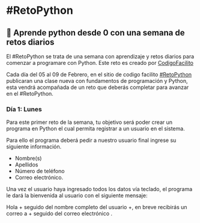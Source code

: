 # #RetoPython

## 🐍 Aprende python desde 0 con una semana de retos diarios

El #RetoPython se trata de una semana con aprendizaje y retos diarios para comenzar a programare con Python.
Este reto es creado por [CodigoFacilito](https://codigofacilito.com/)

Cada día del 05 al 09 de Febrero, en el sitio de codigo facilito [#RetoPython](https://codigofacilito.com/cursos/reto-python/)
publicaran una clase nueva con fundamentos de programación y Python, esta vendrá acompañada de un reto que deberás completar
para avanzar en el #RetoPython.

### Día 1: Lunes

Para este primer reto de la semana, tu objetivo será poder crear un programa en Python el cual permita registrar a un usuario en el sistema.

Para ello el programa deberá pedir a nuestro usuario final ingrese su siguiente información.

- Nombre(s)
- Apellidos
- Número de teléfono
- Correo electrónico.

Una vez el usuario haya ingresado todos los datos vía teclado, el programa le dará la bienvenida al usuario con el siguiente mensaje:

Hola + seguido del nombre completo del usuario +, en breve recibirás un correo a + seguido del correo electrónico .